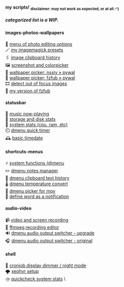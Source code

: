 #### my scripts! <sub>disclaimer: may not work as expected, or at all :^)</sub>
##### categorized list is a WIP.
#### images-photos-wallpapers
📸 [menu of photo editing options](https://github.com/BreadOnPenguins/scripts/blob/master/images-photos-wallpapers/photomenu) \
🪄 [my imagemagick presets](https://github.com/BreadOnPenguins/scripts/blob/master/images-photos-wallpapers/imgmgk) \
🖇️ [image clipboard history](https://github.com/BreadOnPenguins/scripts/blob/master/images-photos-wallpapers/imgcliphist) \
🖼️ [screenshot and colorpicker](https://github.com/BreadOnPenguins/scripts/blob/master/images-photos-wallpapers/screenshot) \
🌠 [wallpaper picker: nsxiv » pywal](https://github.com/BreadOnPenguins/scripts/blob/master/images-photos-wallpapers/wallpapermenu) \
🌃 [wallpaper picker: fzfub » pywal](https://github.com/BreadOnPenguins/scripts/blob/master/images-photos-wallpapers/fzfub-wallpapermenu) \
🎞️ [detect out of focus images](https://github.com/BreadOnPenguins/scripts/blob/master/images-photos-wallpapers/focusdetect.py) \
🐛 [my version of fzfub](https://github.com/BreadOnPenguins/scripts/blob/master/images-photos-wallpapers/fzfub)
#### statusbar
🎵 [music now-playing](https://github.com/BreadOnPenguins/scripts/blob/master/statusbar/musicplaying) \
💾 [storage and disk stats](https://github.com/BreadOnPenguins/scripts/blob/master/statusbar/disks) \
🐏 [system stats (cpu, ram, etc)](https://github.com/BreadOnPenguins/scripts/blob/master/statusbar/systemstats) \
⏲️ [dmenu quick timer](https://github.com/BreadOnPenguins/scripts/blob/master/statusbar/timer) \
🕰️ [basic timedate](https://github.com/BreadOnPenguins/scripts/blob/master/statusbar/timedate)
#### shortcuts-menus
⚡ [system functions (d)menu](https://github.com/BreadOnPenguins/scripts/blob/master/shortcuts-menus/sys) \
✏️ [dmenu notes manager](https://github.com/BreadOnPenguins/scripts/blob/master/shortcuts-menus/notes) \
📎 [dmenu clipboard text history](https://github.com/BreadOnPenguins/scripts/blob/master/shortcuts-menus/txtcliphist) \
🌡️ [dmenu temperature convert](https://github.com/BreadOnPenguins/scripts/blob/master/shortcuts-menus/temp) \
📼 [dmenu picker for mpv](https://github.com/BreadOnPenguins/scripts/blob/master/shortcuts-menus/mpv) \
📖 [define word as a notification](https://github.com/BreadOnPenguins/scripts/blob/master/shortcuts-menus/define)
#### audio-video
📹 [video and screen recording](https://github.com/BreadOnPenguins/scripts/blob/master/audio-video/record) \
🎥 [ffmpeg recording editor](https://github.com/BreadOnPenguins/scripts/blob/master/audio-video/editrec) \
🔊 [dmenu audio output switcher - upgrade](https://github.com/BreadOnPenguins/scripts/blob/master/audio-video/audioswitch) \
🎧 [dmenu audio output switcher - original](https://github.com/BreadOnPenguins/scripts/blob/master/audio-video/old-audioswitch)
#### shell
🌛 [cronjob display dimmer / night mode](https://github.com/BreadOnPenguins/scripts/blob/master/shell/dimmer) \
🌪️ [xephyr setup](https://github.com/BreadOnPenguins/scripts/blob/master/shell/xephyr) \
⛈️ [quickcheck system stats](https://github.com/BreadOnPenguins/scripts/blob/master/shell/stats) \
